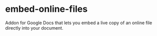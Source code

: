 # embed-online-files
Addon for Google Docs that lets you embed a live copy of an online file directly into your document.
